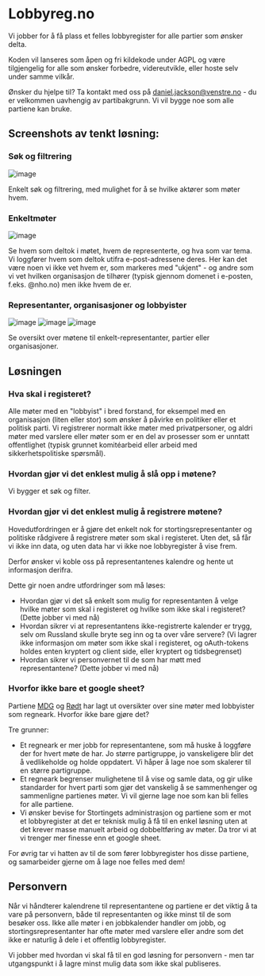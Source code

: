 # Lobbyreg.no

Vi jobber for å få plass et felles lobbyregister for alle partier som ønsker delta. 

Koden vil lanseres som åpen og fri kildekode under AGPL og være tilgjengelig for alle som ønsker forbedre, videreutvikle, eller hoste selv under samme vilkår.

Ønsker du hjelpe til? Ta kontakt med oss på daniel.jackson@venstre.no - du er velkommen uavhengig av partibakgrunn. Vi vil bygge noe som alle partiene kan bruke.

## Screenshots av tenkt løsning: 

### Søk og filtrering
![image](https://user-images.githubusercontent.com/14905290/185115339-32d405c7-54db-41bb-b37f-72ff26d577d2.png)

Enkelt søk og filtrering, med mulighet for å se hvilke aktører som møter hvem.

### Enkeltmøter
![image](https://user-images.githubusercontent.com/14905290/185115441-7f7be7da-4f2c-4969-b4ee-e79c418a4e1c.png)

Se hvem som deltok i møtet, hvem de representerte, og hva som var tema. Vi loggfører hvem som deltok utifra e-post-adressene deres. Her kan det være noen vi ikke vet hvem er, som markeres med "ukjent" - og andre som vi vet hvilken organisasjon de tilhører (typisk gjennom domenet i e-posten, f.eks. @nho.no) men ikke hvem de er.

### Representanter, organisasjoner og lobbyister
![image](https://user-images.githubusercontent.com/14905290/185115389-04954bac-ab75-4a44-9f84-037f4cd7b0a7.png)
![image](https://user-images.githubusercontent.com/14905290/185122144-5f61bec3-0c72-4f37-99f3-1b69b223c1dc.png)
![image](https://user-images.githubusercontent.com/14905290/185116051-2eec2f92-ace0-4507-bd8a-047fca298f6d.png)

Se oversikt over møtene til enkelt-representanter, partier eller organisasjoner.

## Løsningen

### Hva skal i registeret?

Alle møter med en "lobbyist" i bred forstand, for eksempel med en organisasjon (liten eller stor) som ønsker å påvirke en politiker eller et politisk parti. Vi registrerer normalt ikke møter med privatpersoner, og aldri møter med varslere eller møter som er en del av prosesser som er unntatt offentlighet (typisk grunnet komitéarbeid eller arbeid med sikkerhetspolitiske spørsmål). 

### Hvordan gjør vi det enklest mulig å slå opp i møtene?

Vi bygger et søk og filter.

### Hvordan gjør vi det enklest mulig å registrere møtene?

Hovedutfordringen er å gjøre det enkelt nok for stortingsrepresentanter og politiske rådgivere å registrere møter som skal i registeret. Uten det, så får vi ikke inn data, og uten data har vi ikke noe lobbyregister å vise frem.

Derfor ønsker vi koble oss på representantenes kalendre og hente ut informasjon derifra. 

Dette gir noen andre utfordringer som må løses:

- Hvordan gjør vi det så enkelt som mulig for representanten å velge hvilke møter som skal i registeret og hvilke som ikke skal i registeret? (Dette jobber vi med nå)
- Hvordan sikrer vi at representantens ikke-registrerte kalender er trygg, selv om Russland skulle bryte seg inn og ta over våre servere? (Vi lagrer ikke  informasjon om møter som ikke skal i registeret, og oAuth-tokens holdes enten kryptert og client side, eller kryptert og tidsbegrenset)
- Hvordan sikrer vi personvernet til de som har møtt med representantene? (Dette jobber vi med nå)

### Hvorfor ikke bare et google sheet?

Partiene [MDG](https://www.mdg.no/lobbyregister) og [Rødt](https://roedt.no/lobbyregister) har lagt ut oversikter over sine møter med lobbyister som regneark. Hvorfor ikke bare gjøre det?

Tre grunner: 

- Et regneark er mer jobb for representantene, som må huske å loggføre der for hvert møte de har. Jo større partigruppe, jo vanskeligere blir det å vedlikeholde og holde oppdatert. Vi håper å lage noe som skalerer til en større partigruppe.
- Et regneark begrenser mulighetene til å vise og samle data, og gir ulike standarder for hvert parti som gjør det vanskelig å se sammenhenger og sammenligne partienes møter. Vi vil gjerne lage noe som kan bli felles for alle partiene.
- Vi ønsker bevise for Stortingets administrasjon og partiene som er mot et lobbyregister at det er teknisk mulig å få til en enkel løsning uten at det krever masse manuelt arbeid og dobbeltføring av møter. Da tror vi at vi trenger mer finesse enn et google sheet.

For øvrig tar vi hatten av til de som fører lobbyregister hos disse partiene, og samarbeider gjerne om å lage noe felles med dem!

## Personvern

Når vi håndterer kalendrene til representantene og partiene er det viktig å ta vare på personvern, både til representanten og ikke minst til de som besøker oss. Ikke alle møter i en jobbkalender handler om jobb, og stortingsrepresentanter har ofte møter med varslere eller andre som det ikke er naturlig å dele i et offentlig lobbyregister. 

Vi jobber med hvordan vi skal få til en god løsning for personvern - men tar utgangspunkt i å lagre minst mulig data som ikke skal publiseres.
